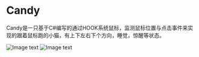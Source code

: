 # Candy
Candy是一只基于C#编写的通过HOOK系统鼠标，监测鼠标位置与点击事件来实现的跟着鼠标跑的小猫，有上下左右下个方向，睡觉，惊醒等状态。

![Image text](http://www.zxlee.cn/littleCat.gif)
![Image text](http://www.zxlee.cn/candy.png)
